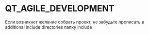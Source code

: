 # QT_AGILE_DEVELOPMENT

Если возникнет желание собрать проект, не забудьте прописать в additional include directories папку include

